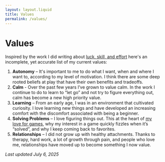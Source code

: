 ```yaml
---
layout: layout.liquid
title: Values
permalink: /values/
---
```


# Values

Inspired by the work I did writing about <a href="/blog/luck-skill-and-effort/">luck, skill, and effort</a> here's an incomplete, yet accurate list of my current values:

1. **Autonomy** – It's important to me to do what I want, when and where I want to, according to my level of motivation. I think there are some deep rooted beliefs at play that have their own benefits and tradeoffs. 
2. **Calm** - Over the past few years I’ve grown to value calm. In the work I continue to do to learn to “let go” and not try to figure everything out, calm has become a new high priority value.
3. **Learning** – From an early age, I was in an environment that cultivated curiosity.  I love learning new things and have developed an increasing comfort with the discomfort associated with being a beginner.
4. **Solving Problems** – I love figuring things out. This at the heart of <a href="/games/">my love for games</a>, why my interest in a game quickly fizzles when it’s “solved”, and why I keep coming back to favorites. 
5. **Relationships** – I did not grow up with healthy attachments. Thanks to therapy, hard work, a lot of growth through pain, and people who love me, relationships have moved up to become something I now value.

_Last updated July 6, 2025_
